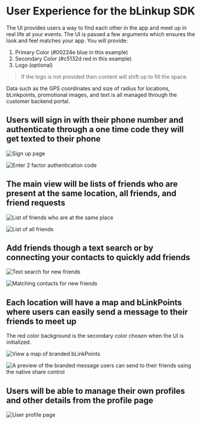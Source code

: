 # User Experience for the bLinkup SDK

The UI provides users a way to find each other in the app and meet up in real life at your events. The UI is passed a few arguments which ensures the look and feel matches your app. You will provide:

1. Primary Color (#00224e blue in this example)
2. Secondary Color (#c5132d red in this example)
3. Logo (optional)

> If the logo is not provided then content will shift up to fill the space.

Data such as the GPS coordinates and size of radius for locations, bLinkpoints, promotional images, and text is all managed through the customer backend portal.

## Users will sign in with their phone number and authenticate through a one time code they will get texted to their phone

![Sign up page](SDK-UI-Images/Signup.png)

![Enter 2 factor authentication code](<SDK-UI-Images/Enter code - empty.png>)

## The main view will be lists of friends who are present at the same location, all friends, and friend requests

![List of friends who are at the same place](<SDK-UI-Images/Friend List - here.png>)

![List of all friends](<SDK-UI-Images/Friend List - all.png>)

## Add friends though a text search or by connecting your contacts to quickly add friends

![Text search for new friends](<SDK-UI-Images/Friend List - searching.png>)

![Matching contacts for new friends ](<SDK-UI-Images/Contacts Match.png>)

## Each location will have a map and bLinkPoints where users can easily send a message to their friends to meet up

The red color background is the secondary color chosen when the UI is initialized.

![View a map of branded bLinkPoints](SDK-UI-Images/Map.png)

![A preview of the branded message users can send to their friends using the native share control](<SDK-UI-Images/Invite Fullscreen.png>)

## Users will be able to manage their own profiles and other details from the profile page

![User profile page](SDK-UI-Images/Profile.png)
